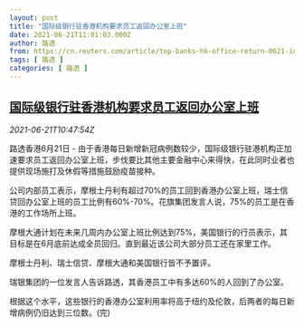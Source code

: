 ```yaml
---
layout: post
title: "国际级银行驻香港机构要求员工返回办公室上班"
date: 2021-06-21T11:01:03.000Z
author: 路透
from: https://cn.reuters.com/article/top-banks-hk-office-return-0621-idCNKCS2DX11H
tags: [ 路透 ]
categories: [ 路透 ]
---
```

<!--1624273263000-->
[国际级银行驻香港机构要求员工返回办公室上班](https://cn.reuters.com/article/top-banks-hk-office-return-0621-idCNKCS2DX11H)
------

<div>
<div><i>2021-06-21T10:47:54Z</i></div><p>路透香港6月21日 - 由于香港每日新增新冠病例数较少，国际级银行驻港机构正加速要求员工返回办公室上班，步伐要比其他主要金融中心来得快，在此同时业者也提供现场施打及休假等措施鼓励疫苗接种。</p><p>公司内部员工表示，摩根士丹利有超过70%的员工回到香港办公室上班，瑞士信贷回办公室上班的员工比例有60%-70%。花旗集团发言人说，75%的员工是在香港的工作场所上班。</p><p>摩根大通计划在未来几周内办公室上班比例达到75%，美国银行的行员表示，其目标是在6月底前达成全员回归。直到最近该公司大部分员工还在家里工作。</p><p>摩根士丹利、瑞士信贷、摩根大通和美国银行皆不予置评。</p><p>瑞银集团的一位发言人告诉路透，其香港员工中有多达60%的人回到了办公室。</p><p>根据这个水平，这些银行的香港办公室利用率将高于纽约及伦敦，后两者的每日新增病例仍旧达到三位数。(完)</p>
</div>
